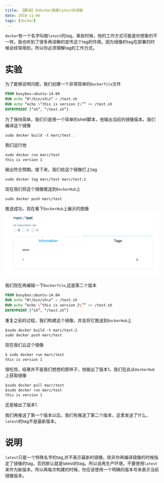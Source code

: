 ```yaml
---
title: 【翻译】对docker镜像latest的误解
date: 2018-11-06
tags: [docker]
---
```

`docker`有一个名字叫做`latest`的tag，某些时候，他的工作方式可能是你想象的不一样。我也听到了很多再误解的宣传这个tag的作用。因为镜像的tag在部署的时候会经常用到，所以你必须理解tag的工作方式。

# 实验
为了能够说明问题，我们创建一个非常简单的`Dockerfile`文件
```Dockerfile
FROM busybox:ubuntu-14.04
RUN echo “#!/bin/sh\n” > /test.sh
RUN echo “echo \”this is version 1\”” >> /test.sh
ENTRYPOINT [“sh”, “/test.sh”]
```
为了保持简单，我们只是用一个简单的shell脚本，他输出当前的镜像版本。我们编译这个镜像
```shell
sudo docker build -t marc/test .
```
我们运行他
```shell
sudo docker run marc/test
this is version 1
```
输出符合预期。接下来，我们给这个镜像打上tag
```shell
sudo docker tag marc/test marc/test:1
```
现在我们将这个镜像推送到`DockerHub`上
```shell
sudo docker push marc/test 
```
推送成功，现在看下`DockerHub`上展示的图像
![img](20181106/latest.png)

我们现在再编辑一下`Dockerfile`,这是第二个版本
```Dockerfile
FROM busybox:ubuntu-14.04
RUN echo “#!/bin/sh\n” > /test.sh
RUN echo “echo \”this is version 2\”” >> /test.sh
ENTRYPOINT [“sh”, “/test.sh”]
```
重复之前的过程，我们构建这个镜像，并且将它推送到`DockerHub`上
```shell
$sudo docker build -t marc/test:2
sudo docker push marc/test
```
现在我们云这个镜像
```shell
$ sudo docker run marc/test 
this is version 1
```
很吃惊，结果并不是我们想想的那样子，他输出了版本1。我们在此从`DockerHub`上获取镜像
```shell
$sudo docker pull macr/test
$sudo docker run marc/test
this is version 1
```
还是输出了版本1.

我们再推送了第一个版本以后，我们有推送了第二个版本，这里发送了什么，`latest`的tag不是最新版本。

# 说明
`latest`只是一个特殊名字的tag,并不表示最新的镜像。除非你再编译镜像的时候指定了镜像的tag，否则默认就是latest的tag。所以说再生产环境，不要使用`latest`来作为新版本。所以再每次构建的时候，你应该使用一个明确的版本号来表示当前镜像版本。